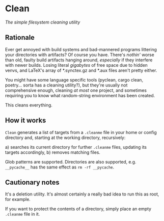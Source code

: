 Clean
===

*The simple filesystem cleaning utility*

Rationale
---

Ever get annoyed with build systems and bad-mannered programs littering your directories with artifacts? Of course you have. There's *nothin'* worse than old, faulty build artifacts hanging around, *especially* if they interfere with newer builds. Losing literal *gigabytes* of free space due to hidden venvs, and LaTeX's array of \*.synctex.gz and \*.aux files aren't pretty either. 

You might have some language specific tools (pyclean, cargo clean, poetry... sorta has a cleaning utility?), but they're usually not comprehensive enough, cleaning *at most* one project, and sometimes requiring you to know what random-string environment has been created.

This cleans everything.

How it works
---

`Clean` generates a list of targets from a `.cleanme` file in your home or config directory and, starting at the working directory, recursively:

a) searches its current directory for further `.cleanme` files, updating its targets accordingly,
b) removes matching files.

Glob patterns are supported. Directories are also supported, e.g. `__pycache__` has the same effect as `rm -rf __pycache`.

Cautionary notes
---

It's a deletion utility. It's almost certainly a really bad idea to run this as root, for example.

If you want to protect the contents of a directory, simply place an empty `.cleanme` file in it.
